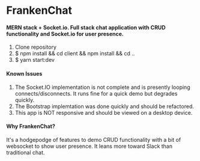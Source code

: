 # FrankenChat

#### MERN stack + Socket.io. Full stack chat application with CRUD functionality and Socket.io for user presence. 
1. Clone repository
2. $ npm install && cd client && npm install && cd ..
3. $ yarn start:dev

#### Known Issues
1. The Socket.IO implementation is not complete and is presently looping connects/disconnects. It runs fine for a quick demo but degrades quickly.
2. The Bootstrap implemtation was done quickly and should be refactored.
3. This app is NOT responsive and should be viewed on a desktop device.

#### Why FrankenChat?
It's a hodgepodge of features to demo CRUD functionality with a bit of websocket to show user presence. It leans more toward Slack than traditional chat.


